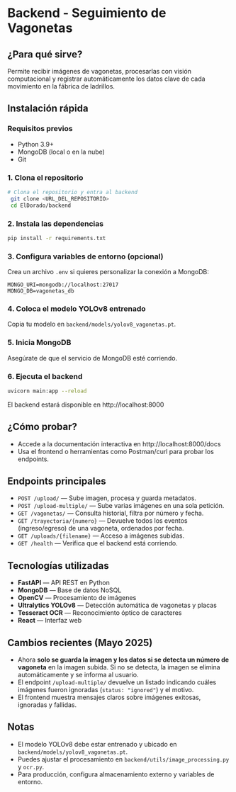 # Backend - Seguimiento de Vagonetas

## ¿Para qué sirve?
Permite recibir imágenes de vagonetas, procesarlas con visión computacional y registrar automáticamente los datos clave de cada movimiento en la fábrica de ladrillos.

## Instalación rápida

### Requisitos previos
- Python 3.9+
- MongoDB (local o en la nube)
- Git

### 1. Clona el repositorio
```bash
# Clona el repositorio y entra al backend
 git clone <URL_DEL_REPOSITORIO>
 cd ElDorado/backend
```

### 2. Instala las dependencias
```bash
pip install -r requirements.txt
```

### 3. Configura variables de entorno (opcional)
Crea un archivo `.env` si quieres personalizar la conexión a MongoDB:
```
MONGO_URI=mongodb://localhost:27017
MONGO_DB=vagonetas_db
```

### 4. Coloca el modelo YOLOv8 entrenado
Copia tu modelo en `backend/models/yolov8_vagonetas.pt`.

### 5. Inicia MongoDB
Asegúrate de que el servicio de MongoDB esté corriendo.

### 6. Ejecuta el backend
```bash
uvicorn main:app --reload
```

El backend estará disponible en http://localhost:8000

## ¿Cómo probar?
- Accede a la documentación interactiva en http://localhost:8000/docs
- Usa el frontend o herramientas como Postman/curl para probar los endpoints.

## Endpoints principales
- `POST /upload/` — Sube imagen, procesa y guarda metadatos.
- `POST /upload-multiple/` — Sube varias imágenes en una sola petición.
- `GET /vagonetas/` — Consulta historial, filtra por número y fecha.
- `GET /trayectoria/{numero}` — Devuelve todos los eventos (ingreso/egreso) de una vagoneta, ordenados por fecha.
- `GET /uploads/{filename}` — Acceso a imágenes subidas.
- `GET /health` — Verifica que el backend está corriendo.

## Tecnologías utilizadas
- **FastAPI** — API REST en Python
- **MongoDB** — Base de datos NoSQL
- **OpenCV** — Procesamiento de imágenes
- **Ultralytics YOLOv8** — Detección automática de vagonetas y placas
- **Tesseract OCR** — Reconocimiento óptico de caracteres
- **React** — Interfaz web

## Cambios recientes (Mayo 2025)

- Ahora **solo se guarda la imagen y los datos si se detecta un número de vagoneta** en la imagen subida. Si no se detecta, la imagen se elimina automáticamente y se informa al usuario.
- El endpoint `/upload-multiple/` devuelve un listado indicando cuáles imágenes fueron ignoradas (`status: "ignored"`) y el motivo.
- El frontend muestra mensajes claros sobre imágenes exitosas, ignoradas y fallidas.

## Notas
- El modelo YOLOv8 debe estar entrenado y ubicado en `backend/models/yolov8_vagonetas.pt`.
- Puedes ajustar el procesamiento en `backend/utils/image_processing.py` y `ocr.py`.
- Para producción, configura almacenamiento externo y variables de entorno.
